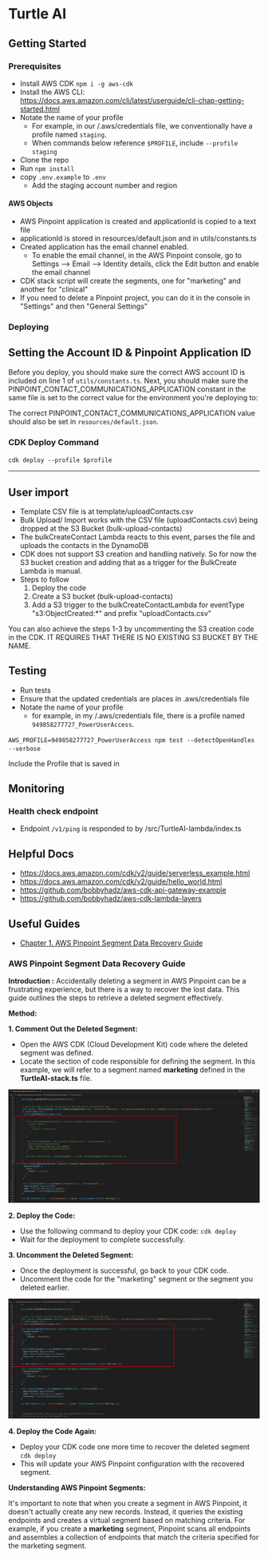# Turtle AI

## Getting Started

### Prerequisites

- Install AWS CDK `npm i -g aws-cdk`
- Install the AWS CLI: https://docs.aws.amazon.com/cli/latest/userguide/cli-chap-getting-started.html
- Notate the name of your profile
  - For example, in our /.aws/credentials file, we conventionally have a profile named `staging`.
  - When commands below reference `$PROFILE`, include `--profile staging`
- Clone the repo
- Run `npm install`
- copy `.env.example` to `.env`
  - Add the staging account number and region

#### AWS Objects

- AWS Pinpoint application is created and applicationId is copied to a text file
- applicationId is stored in resources/default.json and in utils/constants.ts
- Created application has the email channel enabled.
  - To enable the email channel, in the AWS Pinpoint console, go to Settings --> Email --> Identity details, click the Edit button and enable the email channel
- CDK stack script will create the segments, one for "marketing" and another for "clinical"
- If you need to delete a Pinpoint project, you can do it in the console in "Settings" and then "General Settings"

### Deploying

## Setting the Account ID & Pinpoint Application ID

Before you deploy, you should make sure the correct AWS account ID is included on line 1 of ```utils/constants.ts```. Next, you should make sure the PINPOINT_CONTACT_COMMUNICATIONS_APPLICATION constant in the same file is set to the correct value for the environment you're deploying to:

The correct PINPOINT_CONTACT_COMMUNICATIONS_APPLICATION value should also be set in ```resources/default.json```.

### CDK Deploy Command

`cdk deploy --profile $profile`

---

## User import

- Template CSV file is at template/uploadContacts.csv
- Bulk Upload/ Import works with the CSV file (uploadContacts.csv) being dropped at the S3 Bucket (bulk-upload-contacts)
- The bulkCreateContact Lambda reacts to this event, parses the file and uploads the contacts in the DynamoDB
- CDK does not support S3 creation and handling natively. So for now the S3 bucket creation and adding that as a trigger for the BulkCreate Lambda is manual.
- Steps to follow
  1. Deploy the code
  2. Create a S3 bucket (bulk-upload-contacts)
  3. Add a S3 trigger to the bulkCreateContactLambda for eventType "s3:ObjectCreated:*" and prefix "uploadContacts.csv"

You can also achieve the steps 1-3 by uncommenting the S3 creation code in the CDK. IT REQUIRES THAT THERE IS NO EXISTING S3 BUCKET BY THE NAME.

## Testing

- Run tests
- Ensure that the updated credentials are places in .aws/credentials file
- Notate the name of your profile
  - for example, in my /.aws/credentials file, there is a profile named `949858277727_PowerUserAccess`.

`AWS_PROFILE=949858277727_PowerUserAccess npm test --detectOpenHandles --verbose`

Include the Profile that is saved in

## Monitoring

### Health check endpoint

- Endpoint `/v1/ping` is responded to by /src/TurtleAI-lambda/index.ts

## Helpful Docs

- https://docs.aws.amazon.com/cdk/v2/guide/serverless_example.html
- https://docs.aws.amazon.com/cdk/v2/guide/hello_world.html
- https://github.com/bobbyhadz/aws-cdk-api-gateway-example
- https://github.com/bobbyhadz/aws-cdk-lambda-layers

## Useful Guides

- [Chapter 1. AWS Pinpoint Segment Data Recovery Guide](#AWS-pinpoint-segment-data-recovery-guide)

### AWS Pinpoint Segment Data Recovery Guide

**Introduction :** Accidentally deleting a segment in AWS Pinpoint can be a frustrating experience, but there is a way to recover the lost data. This guide outlines the steps to retrieve a deleted segment effectively.

**Method:**

**1. Comment Out the Deleted Segment:**

- Open the AWS CDK (Cloud Development Kit) code where the deleted segment was defined.
- Locate the section of code responsible for defining the segment. In this example, we will refer to a segment named **marketing** defined in the **TurtleAI-stack.ts** file.

![Image of commented code](/images/1_commentedImage.png)

**2. Deploy the Code:**

- Use the following command to deploy your CDK code:
  `cdk deploy`
- Wait for the deployment to complete successfully.

**3. Uncomment the Deleted Segment:**

- Once the deployment is successful, go back to your CDK code.
- Uncomment the code for the "marketing" segment or the segment you deleted earlier.

![Image of uncommented code](/images/2_uncommentedImage.png)

**4. Deploy the Code Again:**

- Deploy your CDK code one more time to recover the deleted segment
  `cdk deploy`
- This will update your AWS Pinpoint configuration with the recovered segment.

**Understanding AWS Pinpoint Segments:**

It's important to note that when you create a segment in AWS Pinpoint, it doesn't actually create any new records. Instead, it queries the existing endpoints and creates a virtual segment based on matching criteria.
For example, if you create a **marketing** segment, Pinpoint scans all endpoints and assembles a collection of endpoints that match the criteria specified for the marketing segment.

